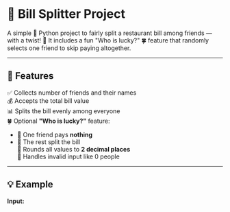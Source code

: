 # 🧾 Bill Splitter Project

A simple 🐍 Python project to fairly split a restaurant bill among friends — with a twist! 🎉 It includes a fun "Who is lucky?" 🍀 feature that randomly selects one friend to skip paying altogether.

---

## 🎯 Features

✅ Collects number of friends and their names  
💰 Accepts the total bill value  
📊 Splits the bill evenly among everyone  
🍀 Optional **"Who is lucky?"** feature:
- 🎁 One friend pays **nothing**
- 🤝 The rest split the bill  
📐 Rounds all values to **2 decimal places**  
🚫 Handles invalid input like 0 people

---

## 💡 Example

**Input:**
